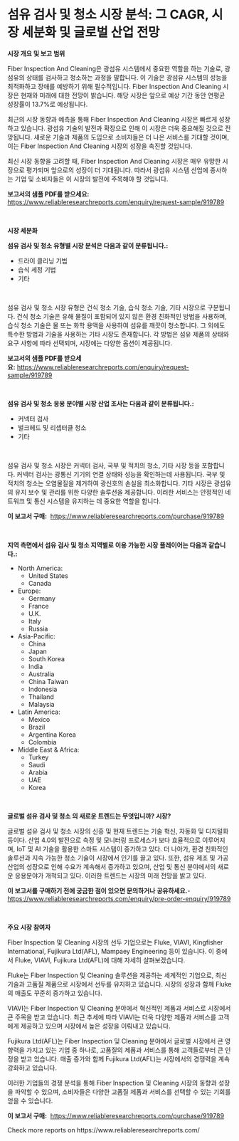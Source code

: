 <p><h1>섬유 검사 및 청소 시장 분석: 그 CAGR, 시장 세분화 및 글로벌 산업 전망</h1></p><p><strong>시장 개요 및 보고 범위</strong></p>
<p><p>Fiber Inspection And Cleaning은 광섬유 시스템에서 중요한 역할을 하는 기술로, 광섬유의 상태를 검사하고 청소하는 과정을 말합니다. 이 기술은 광섬유 시스템의 성능을 최적화하고 장애를 예방하기 위해 필수적입니다. Fiber Inspection And Cleaning 시장은 현재와 미래에 대한 전망이 밝습니다. 해당 시장은 앞으로 예상 기간 동안 연평균 성장률이 13.7%로 예상됩니다. </p><p>최근의 시장 동향과 예측을 통해 Fiber Inspection And Cleaning 시장은 빠르게 성장하고 있습니다. 광섬유 기술의 발전과 확장으로 인해 이 시장은 더욱 중요해질 것으로 전망됩니다. 새로운 기술과 제품의 도입으로 소비자들은 더 나은 서비스를 기대할 것이며, 이는 Fiber Inspection And Cleaning 시장의 성장을 촉진할 것입니다.</p><p>최신 시장 동향을 고려할 때, Fiber Inspection And Cleaning 시장은 매우 유망한 시장으로 평가되며 앞으로의 성장이 더 기대됩니다. 따라서 광섬유 시스템 산업에 종사하는 기업 및 소비자들은 이 시장의 발전에 주목해야 할 것입니다.</p></p>
<p><strong>보고서의 샘플 PDF를 받으세요:</strong> <a href="https://www.reliableresearchreports.com/enquiry/request-sample/919789">https://www.reliableresearchreports.com/enquiry/request-sample/919789</a></p>
<p>&nbsp;</p>
<p><strong>시장 세분화</strong></p>
<p><strong>섬유 검사 및 청소 유형별 시장 분석은 다음과 같이 분류됩니다.:</strong></p>
<p><ul><li>드라이 클리닝 기법</li><li>습식 세정 기법</li><li>기타</li></ul></p>
<p>&nbsp;</p>
<p><p>섬유 검사 및 청소 시장 유형은 건식 청소 기술, 습식 청소 기술, 기타 시장으로 구분됩니다. 건식 청소 기술은 유해 물질이 포함되어 있지 않은 환경 친화적인 방법을 사용하며, 습식 청소 기술은 물 또는 화학 용액을 사용하여 섬유를 깨끗이 청소합니다. 그 외에도 특수한 방법과 기술을 사용하는 기타 시장도 존재합니다. 각 방법은 섬유 제품의 상태와 요구 사항에 따라 선택되며, 시장에는 다양한 옵션이 제공됩니다.</p></p>
<p><strong>보고서의 샘플 PDF를 받으세요:</strong>&nbsp;<a href="https://www.reliableresearchreports.com/enquiry/request-sample/919789">https://www.reliableresearchreports.com/enquiry/request-sample/919789</a></p>
<p>&nbsp;</p>
<p><strong> 섬유 검사 및 청소 응용 분야별 시장 산업 조사는 다음과 같이 분류됩니다.:</strong></p>
<p><ul><li>커넥터 검사</li><li>벌크헤드 및 리셉터클 청소</li><li>기타</li></ul></p>
<p>&nbsp;</p>
<p><p>섬유 검사 및 청소 시장은 커넥터 검사, 국부 및 적치의 청소, 기타 시장 등을 포함합니다. 커넥터 검사는 광통신 기기의 연결 상태와 성능을 확인하는데 사용됩니다. 국부 및 적치의 청소는 오염물질을 제거하여 광신호의 손실을 최소화합니다. 기타 시장은 광섬유의 유지 보수 및 관리를 위한 다양한 솔루션을 제공합니다. 이러한 서비스는 안정적인 네트워크 및 통신 시스템을 유지하는 데 중요한 역할을 합니다.</p></p>
<p><strong>이 보고서 구매:</strong>&nbsp; <a href="https://www.reliableresearchreports.com/purchase/919789">https://www.reliableresearchreports.com/purchase/919789</a></p>
<p>&nbsp;</p>
<p><strong>지역 측면에서 섬유 검사 및 청소 지역별로 이용 가능한 시장 플레이어는 다음과 같습니다.:</strong></p>
<p><ul>
    <li>
        North America:
        <ul>
            <li>United States</li>
            <li>Canada</li>
        </ul>
    </li>
    <li>
        Europe:
        <ul>
            <li>Germany</li>
            <li>France</li>
            <li>U.K.</li>
            <li>Italy</li>
            <li>Russia</li>
        </ul>
    </li>
    <li>
        Asia-Pacific:
        <ul>
            <li>China</li>
            <li>Japan</li>
            <li>South Korea</li>
            <li>India</li>
            <li>Australia</li>
            <li>China Taiwan</li>
            <li>Indonesia</li>
            <li>Thailand</li>
            <li>Malaysia</li>
        </ul>
    </li>
    <li>
        Latin America:
        <ul>
            <li>Mexico</li>
            <li>Brazil</li>
            <li>Argentina Korea</li>
            <li>Colombia</li>
        </ul>
    </li>
    <li>
        Middle East & Africa:
        <ul>
            <li>Turkey</li>
            <li>Saudi</li>
            <li>Arabia</li>
            <li>UAE</li>
            <li>Korea</li>
        </ul>
    </li>
    </ul></p>
<p>&nbsp;</p>
<p><strong>글로벌 섬유 검사 및 청소 의 새로운 트렌드는 무엇입니까? 시장?</strong></p>
<p><p>글로벌 섬유 검사 및 청소 시장의 신흥 및 현재 트렌드는 기술 혁신, 자동화 및 디지털화 등이다. 산업 4.0의 발전으로 측정 및 모니터링 프로세스가 보다 효율적으로 이루어지며, IoT 및 AI 기술을 활용한 스마트 시스템이 증가하고 있다. 더 나아가, 환경 친화적인 솔루션과 지속 가능한 청소 기술이 시장에서 인기를 끌고 있다. 또한, 섬유 제조 및 가공 산업의 성장으로 인해 수요가 계속해서 증가하고 있으며, 산업 및 통신 분야에서의 새로운 응용분야가 개척되고 있다. 이러한 트렌드는 시장의 미래 전망을 밝고 있다.</p></p>
<p><strong>이 보고서를 구매하기 전에 궁금한 점이 있으면 문의하거나 공유하세요.</strong>- <a href="https://www.reliableresearchreports.com/enquiry/pre-order-enquiry/919789">https://www.reliableresearchreports.com/enquiry/pre-order-enquiry/919789</a></p>
<p>&nbsp;</p>
<p><strong>주요 시장 참여자</strong></p>
<p><p>Fiber Inspection 및 Cleaning 시장의 선두 기업으로는 Fluke, VIAVI, Kingfisher International, Fujikura Ltd(AFL), Mampaey Engineering 등이 있습니다. 이 중에서 Fluke, VIAVI, Fujikura Ltd(AFL)에 대해 자세히 살펴보겠습니다.</p><p>Fluke는 Fiber Inspection 및 Cleaning 솔루션을 제공하는 세계적인 기업으로, 최신 기술과 고품질 제품으로 시장에서 선두를 유지하고 있습니다. 시장의 성장과 함께 Fluke의 매출도 꾸준히 증가하고 있습니다.</p><p>VIAVI는 Fiber Inspection 및 Cleaning 분야에서 혁신적인 제품과 서비스로 시장에서 큰 주목을 받고 있습니다. 최근 추세에 따라 VIAVI는 더욱 다양한 제품과 서비스를 고객에게 제공하고 있으며 시장에서 높은 성장을 이뤄내고 있습니다.</p><p>Fujikura Ltd(AFL)는 Fiber Inspection 및 Cleaning 분야에서 글로벌 시장에서 큰 영향력을 가지고 있는 기업 중 하나로, 고품질의 제품과 서비스를 통해 고객들로부터 큰 인정을 받고 있습니다. 매출 증가와 함께 Fujikura Ltd(AFL)는 시장에서의 경쟁력을 계속 강화하고 있습니다.</p><p>이러한 기업들의 경쟁 분석을 통해 Fiber Inspection 및 Cleaning 시장의 동향과 성장을 파악할 수 있으며, 소비자들은 다양한 고품질 제품과 서비스를 선택할 수 있는 기회를 얻을 수 있습니다.</p></p>
<p><strong>이 보고서 구매:</strong>&nbsp;&nbsp;<a href="https://www.reliableresearchreports.com/purchase/919789">https://www.reliableresearchreports.com/purchase/919789</a></p>
<p>Check more reports on https://www.reliableresearchreports.com/</p>

